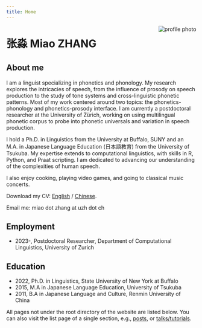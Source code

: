 ```yaml
---
title: Home
---
```


[<img src="/profile.jpg" style="max-width:35%;min-width:40px;float:right;" alt="profile photo" />](https://www.researchgate.net/profile/Miao-Zhang-34)

# 张淼 Miao ZHANG

## About me　

I am a linguist specializing in phonetics and phonology. My research explores the intricacies of speech, from the influence of prosody on speech production to the study of tone systems and cross-linguistic phonetic patterns. Most of my work centered around two topics: the phonetics-phonology and phonetics-prosody interface. I am currently a postdoctoral researcher at the University of Zürich, working on using multilingual phonetic corpus to probe into phonetic universals and variation in speech production.

I hold a Ph.D. in Linguistics from the University at Buffalo, SUNY and an M.A. in Japanese Language Education (日本語教育) from the University of Tsukuba. My expertise extends to computational linguistics, with skills in R, Python, and Praat scripting. I am dedicated to advancing our understanding of the complexities of human speech.

I also enjoy cooking, playing video games, and going to classical music concerts.

Download my CV: [English](/Miao_CV.pdf) / [Chinese](/Miao_CV_chn.pdf).

Email me: miao dot zhang at uzh dot ch

## Employment

* 2023-, Postdoctoral Researcher, Department of Computational Linguistics, University of Zurich

## Education

* 2022, Ph.D. in Linguistics, State University of New York at Buffalo
* 2015, M.A in Japanese Language Education, University of Tsukuba
* 2011, B.A in Japanese Language and Culture, Renmin University of China

All pages not under the root directory of the website are listed below. You can also visit the list page of a single section, e.g., [posts](/post/), or [talks/tutorials](/event/).
